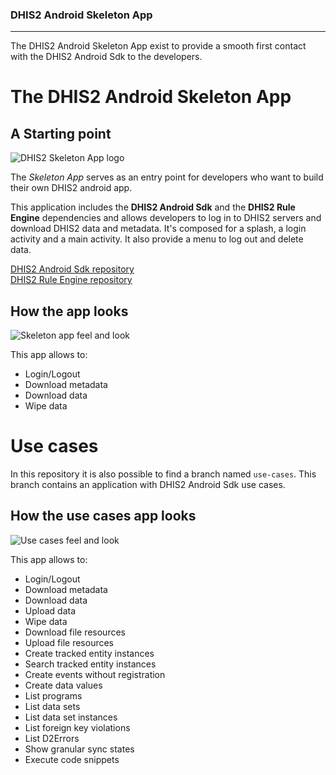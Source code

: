 ### DHIS2 Android Skeleton App
---
The DHIS2 Android Skeleton App exist to provide a smooth first contact
with the DHIS2 Android Sdk to the developers.

# The DHIS2 Android Skeleton App 
## A Starting point

![DHIS2 Skeleton App logo][skeletonLogo] 

The *Skeleton App* serves as an entry point for developers who want to
build their own DHIS2 android app. 

This application includes the **DHIS2 Android Sdk** and the **DHIS2 Rule
Engine** dependencies and allows developers to log in to DHIS2 servers
and download DHIS2 data and metadata. It's composed for a splash, a
login activity and a main activity. It also provide a menu to log out
and delete data.

[DHIS2 Android Sdk repository](https://github.com/dhis2/dhis2-android-sdk)<br>
[DHIS2 Rule Engine repository](https://github.com/dhis2/dhis2-rule-engine)

## How the app looks
![Skeleton app feel and look][skeletonAppScreenshots]

This app allows to: 

* Login/Logout
* Download metadata
* Download data
* Wipe data

# Use cases

In this repository it is also possible to find a branch named
`use-cases`. This branch contains an application with DHIS2 Android Sdk
use cases.

## How the use cases app looks
![Use cases feel and look][useCasesScreenshots]

This app allows to:

* Login/Logout
* Download metadata
* Download data
* Upload data
* Wipe data
* Download file resources
* Upload file resources
* Create tracked entity instances
* Search tracked entity instances
* Create events without registration
* Create data values
* List programs
* List data sets
* List data set instances 
* List foreign key violations
* List D2Errors
* Show granular sync states
* Execute code snippets

[skeletonLogo]: https://github.com/dhis2/dhis2-android-skeleton-app/blob/master/assets/logo-screenshot.jpg?raw=true "Skeleton logo screenshot"
[skeletonAppScreenshots]: https://github.com/dhis2/dhis2-android-skeleton-app/blob/master/assets/skeleton-app-screenshots.jpg?raw=true "Skeleton app screenshots"
[useCasesScreenshots]: https://github.com/dhis2/dhis2-android-skeleton-app/blob/master/assets/use-cases-skeleton-app-screenshots.jpg?raw=true "Use cases skeleton app screenshots"